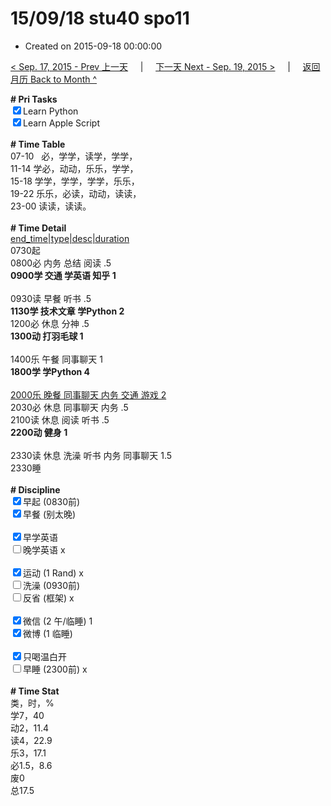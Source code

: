 # 15/09/18 stu40 spo11

- Created on 2015-09-18 00:00:00

[< Sep. 17, 2015 - Prev 上一天](_archived/lifelogs/2015/09/d17.md) &nbsp; &nbsp; | &nbsp; &nbsp; [下一天 Next - Sep. 19, 2015 >](_archived/lifelogs/2015/09/d19.md) &nbsp; &nbsp; |  &nbsp; &nbsp; [返回月历 Back to Month ^](_archived/lifelogs/2015/09/index.md)
<br/><div><b># Pri Tasks</b></div><div><input checked="true" type="checkbox"/>Learn Python</div><div><input checked="true" type="checkbox"/>Learn Apple Script</div><div><br/></div><div><b># Time Table</b></div><div>07-10   必，学学，读学，学学，</div><div>11-14 学必，动动，乐乐，学学，</div><div>15-18 学学，学学，学学，乐乐，</div><div>19-22 乐乐，必读，动动，读读，</div><div>23-00 读读，读读。</div><div><br/></div><div><b># Time Detail</b></div><div><u>end_time|type|desc|duration</u></div><div>0730起</div><div>0800必 内务 总结 阅读 .5</div><div><b>0900学 交通 学英语 知乎 1</b></div><div><br/></div><div>0930读 早餐 听书 .5</div><div><b>1130学 技术文章 学Python 2</b></div><div>1200必 休息 分神 .5</div><div><b>1300动 打羽毛球 1</b></div><div><br/></div><div>1400乐 午餐 同事聊天 1</div><div><b>1800学 学Python 4</b></div><div><br/></div><div><u>2000乐 晚餐 同事聊天 内务 交通 游戏 2</u></div><div>2030必 休息 同事聊天 内务 .5</div><div>2100读 休息 阅读 听书 .5</div><div><b>2200动 健身 1</b></div><div><br/></div><div>2330读 休息 洗澡 听书 内务 同事聊天 1.5</div><div>2330睡</div><div><br/></div><div><b># Discipline</b></div><div><input checked="true" type="checkbox"/>早起 (0830前)</div><div><input checked="true" type="checkbox"/>早餐 (别太晚)</div><div><br/></div><div><input checked="true" type="checkbox"/>早学英语</div><div><input type="checkbox"/>晚学英语 x</div><div><br/></div><div><input checked="true" type="checkbox"/>运动 (1 Rand) x</div><div><input type="checkbox"/>洗澡 (0930前)</div><div><input type="checkbox"/>反省 (框架) x</div><div><br/></div><div><input checked="true" type="checkbox"/>微信 (2 午/临睡) 1</div><div><input checked="true" type="checkbox"/>微博 (1 临睡)</div><div><br/></div><div><input checked="true" type="checkbox"/>只喝温白开</div><div><input type="checkbox"/>早睡 (2300前) x</div><div><br/></div><div><b># Time Stat</b></div><div>类，时，%</div><div>学7，40</div><div>动2，11.4</div><div>读4，22.9</div><div>乐3，17.1</div><div>必1.5，8.6</div><div>废0</div><div>总17.5</div>
